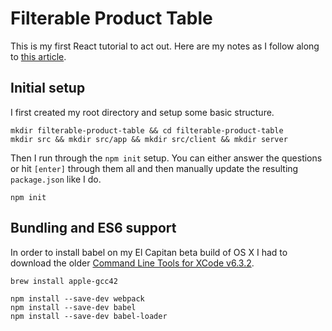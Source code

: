 # Filterable Product Table

This is my first React tutorial to act out. Here are my notes as I follow along to [this article](https://blog.risingstack.com/the-react-way-getting-started-tutorial/).

## Initial setup

I first created my root directory and setup some basic structure.

```
mkdir filterable-product-table && cd filterable-product-table
mkdir src && mkdir src/app && mkdir src/client && mkdir server
```

Then I run through the `npm init` setup. You can either answer the questions or hit `[enter]` through them all and then manually update the resulting `package.json` like I do.

```
npm init
```

## Bundling and ES6 support

In order to install babel on my El Capitan beta build of OS X I had to download the older [Command Line Tools for XCode v6.3.2](https://developer.apple.com/downloads/).

```
brew install apple-gcc42
```

```
npm install --save-dev webpack
npm install --save-dev babel
npm install --save-dev babel-loader
```
